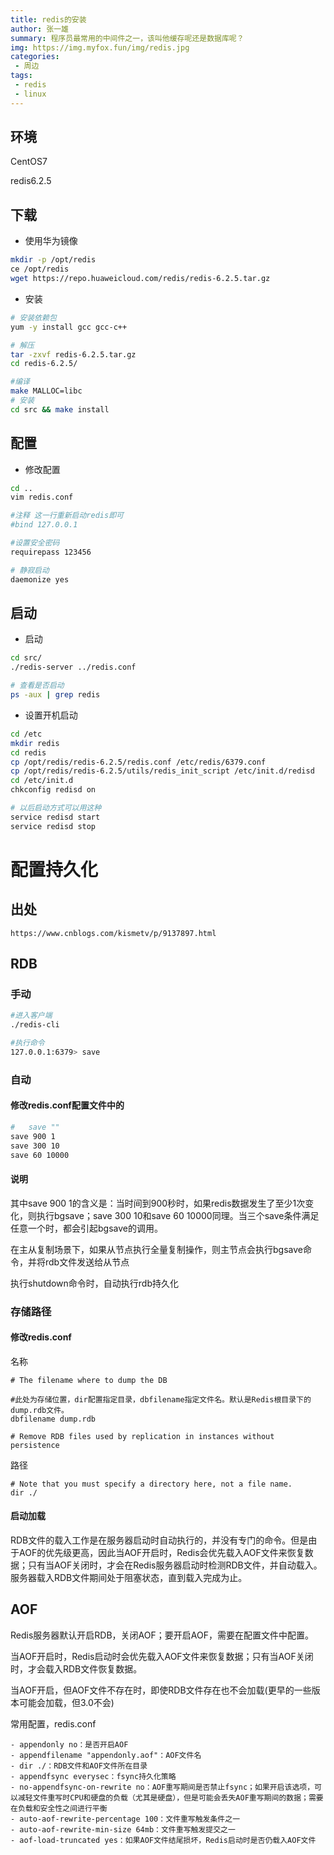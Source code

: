 ```yaml
---
title: redis的安装
author: 张一雄
summary: 程序员最常用的中间件之一，该叫他缓存呢还是数据库呢？
img: https://img.myfox.fun/img/redis.jpg
categories:
 - 周边
tags:
 - redis
 - linux
---
```


## 环境

CentOS7 

redis6.2.5

## 下载

- 使用华为镜像

```sh
mkdir -p /opt/redis
ce /opt/redis
wget https://repo.huaweicloud.com/redis/redis-6.2.5.tar.gz
```

- 安装

```sh
# 安装依赖包
yum -y install gcc gcc-c++

# 解压
tar -zxvf redis-6.2.5.tar.gz
cd redis-6.2.5/

#编译
make MALLOC=libc
# 安装
cd src && make install
```

## 配置

- 修改配置

```sh
cd ..
vim redis.conf

#注释 这一行重新启动redis即可
#bind 127.0.0.1

#设置安全密码
requirepass 123456

# 静寂启动	
daemonize yes
```

## 启动

- 启动

```sh
cd src/
./redis-server ../redis.conf

# 查看是否启动
ps -aux | grep redis
```

- 设置开机启动

```sh
cd /etc
mkdir redis
cd redis
cp /opt/redis/redis-6.2.5/redis.conf /etc/redis/6379.conf
cp /opt/redis/redis-6.2.5/utils/redis_init_script /etc/init.d/redisd
cd /etc/init.d
chkconfig redisd on

# 以后启动方式可以用这种
service redisd start
service redisd stop
```

# 配置持久化

## 出处

```http
https://www.cnblogs.com/kismetv/p/9137897.html
```

## RDB

### 手动

```sh
#进入客户端
./redis-cli 

#执行命令
127.0.0.1:6379> save
```

### 自动

#### 修改redis.conf配置文件中的

```sh
#   save ""
save 900 1
save 300 10
save 60 10000
```

#### 说明

其中save 900 1的含义是：当时间到900秒时，如果redis数据发生了至少1次变化，则执行bgsave；save 300 10和save 60 10000同理。当三个save条件满足任意一个时，都会引起bgsave的调用。

在主从复制场景下，如果从节点执行全量复制操作，则主节点会执行bgsave命令，并将rdb文件发送给从节点

执行shutdown命令时，自动执行rdb持久化

### 存储路径

#### 修改redis.conf

名称

```properties
# The filename where to dump the DB

#此处为存储位置，dir配置指定目录，dbfilename指定文件名。默认是Redis根目录下的dump.rdb文件。
dbfilename dump.rdb 

# Remove RDB files used by replication in instances without persistence
```

路径

```properties
# Note that you must specify a directory here, not a file name.
dir ./
```

#### 启动加载

RDB文件的载入工作是在服务器启动时自动执行的，并没有专门的命令。但是由于AOF的优先级更高，因此当AOF开启时，Redis会优先载入AOF文件来恢复数据；只有当AOF关闭时，才会在Redis服务器启动时检测RDB文件，并自动载入。服务器载入RDB文件期间处于阻塞状态，直到载入完成为止。

## AOF

Redis服务器默认开启RDB，关闭AOF；要开启AOF，需要在配置文件中配置。

当AOF开启时，Redis启动时会优先载入AOF文件来恢复数据；只有当AOF关闭时，才会载入RDB文件恢复数据。

当AOF开启，但AOF文件不存在时，即使RDB文件存在也不会加载(更早的一些版本可能会加载，但3.0不会)

常用配置，redis.conf

```properties
- appendonly no：是否开启AOF
- appendfilename "appendonly.aof"：AOF文件名
- dir ./：RDB文件和AOF文件所在目录
- appendfsync everysec：fsync持久化策略
- no-appendfsync-on-rewrite no：AOF重写期间是否禁止fsync；如果开启该选项，可以减轻文件重写时CPU和硬盘的负载（尤其是硬盘），但是可能会丢失AOF重写期间的数据；需要在负载和安全性之间进行平衡
- auto-aof-rewrite-percentage 100：文件重写触发条件之一
- auto-aof-rewrite-min-size 64mb：文件重写触发提交之一
- aof-load-truncated yes：如果AOF文件结尾损坏，Redis启动时是否仍载入AOF文件
```

